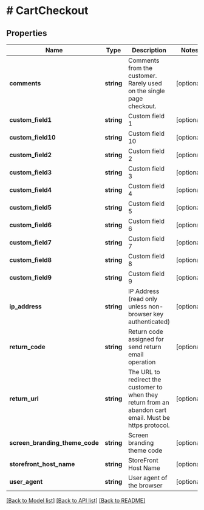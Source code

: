 # # CartCheckout

## Properties

Name | Type | Description | Notes
------------ | ------------- | ------------- | -------------
**comments** | **string** | Comments from the customer.  Rarely used on the single page checkout. | [optional]
**custom_field1** | **string** | Custom field 1 | [optional]
**custom_field10** | **string** | Custom field 10 | [optional]
**custom_field2** | **string** | Custom field 2 | [optional]
**custom_field3** | **string** | Custom field 3 | [optional]
**custom_field4** | **string** | Custom field 4 | [optional]
**custom_field5** | **string** | Custom field 5 | [optional]
**custom_field6** | **string** | Custom field 6 | [optional]
**custom_field7** | **string** | Custom field 7 | [optional]
**custom_field8** | **string** | Custom field 8 | [optional]
**custom_field9** | **string** | Custom field 9 | [optional]
**ip_address** | **string** | IP Address (read only unless non-browser key authenticated) | [optional]
**return_code** | **string** | Return code assigned for send return email operation | [optional]
**return_url** | **string** | The URL to redirect the customer to when they return from an abandon cart email.  Must be https protocol. | [optional]
**screen_branding_theme_code** | **string** | Screen branding theme code | [optional]
**storefront_host_name** | **string** | StoreFront Host Name | [optional]
**user_agent** | **string** | User agent of the browser | [optional]

[[Back to Model list]](../../README.md#models) [[Back to API list]](../../README.md#endpoints) [[Back to README]](../../README.md)
